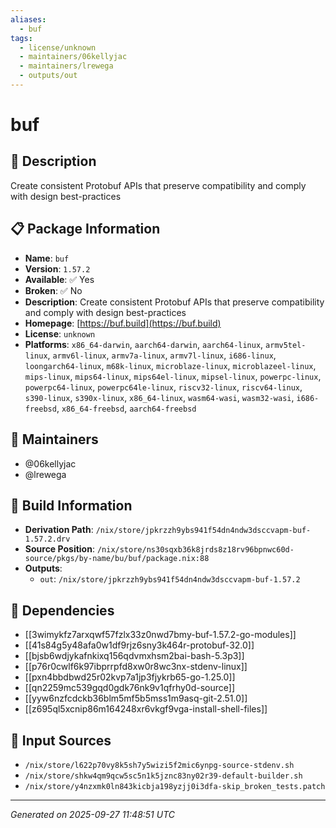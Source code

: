 ```yaml
---
aliases:
  - buf
tags:
  - license/unknown
  - maintainers/06kellyjac
  - maintainers/lrewega
  - outputs/out
---
```


# buf

## 📝 Description

Create consistent Protobuf APIs that preserve compatibility and comply with design best-practices

## 📋 Package Information

- **Name**: `buf`
- **Version**: `1.57.2`
- **Available**: ✅ Yes
- **Broken**: ✅ No
- **Description**: Create consistent Protobuf APIs that preserve compatibility and comply with design best-practices
- **Homepage**: [https://buf.build](https://buf.build)
- **License**: `unknown`
- **Platforms**: `x86_64-darwin`, `aarch64-darwin`, `aarch64-linux`, `armv5tel-linux`, `armv6l-linux`, `armv7a-linux`, `armv7l-linux`, `i686-linux`, `loongarch64-linux`, `m68k-linux`, `microblaze-linux`, `microblazeel-linux`, `mips-linux`, `mips64-linux`, `mips64el-linux`, `mipsel-linux`, `powerpc-linux`, `powerpc64-linux`, `powerpc64le-linux`, `riscv32-linux`, `riscv64-linux`, `s390-linux`, `s390x-linux`, `x86_64-linux`, `wasm64-wasi`, `wasm32-wasi`, `i686-freebsd`, `x86_64-freebsd`, `aarch64-freebsd`
## 👥 Maintainers

- @06kellyjac
- @lrewega


## 🔧 Build Information

- **Derivation Path**: `/nix/store/jpkrzzh9ybs941f54dn4ndw3dsccvapm-buf-1.57.2.drv`
- **Source Position**: `/nix/store/ns30sqxb36k8jrds8z18rv96bpnwc60d-source/pkgs/by-name/bu/buf/package.nix:88`
- **Outputs**:
  - `out`:  `/nix/store/jpkrzzh9ybs941f54dn4ndw3dsccvapm-buf-1.57.2`

## 🔗 Dependencies

- [[3wimykfz7arxqwf57fzlx33z0nwd7bmy-buf-1.57.2-go-modules]]
- [[41s84g5y48afa0w1df9rjz6sny3k464r-protobuf-32.0]]
- [[bjsb6wdjykafnkixq156qdvmxhsm2bai-bash-5.3p3]]
- [[p76r0cwlf6k97ibprrpfd8xw0r8wc3nx-stdenv-linux]]
- [[pxn4bbdbwd25r02kvp7a1jp3fjykrb65-go-1.25.0]]
- [[qn2259mc539gqd0gdk76nk9v1qfrhy0d-source]]
- [[yyw6nzfcdckb36blm5mf5b5mss1m9asq-git-2.51.0]]
- [[z695ql5xcnip86m164248xr6vkgf9vga-install-shell-files]]

## 📁 Input Sources

- `/nix/store/l622p70vy8k5sh7y5wizi5f2mic6ynpg-source-stdenv.sh`
- `/nix/store/shkw4qm9qcw5sc5n1k5jznc83ny02r39-default-builder.sh`
- `/nix/store/y4nzxmk0ln843kicbja198yzjj0i3dfa-skip_broken_tests.patch`

---
*Generated on 2025-09-27 11:48:51 UTC*

